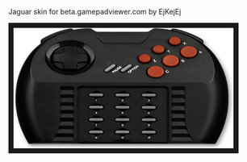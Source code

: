 <p align="left">
Jaguar skin for beta.gamepadviewer.com by EjKejEj
</p>
<p align="left">
<img src="https://github.com/EjKejEj/Gamepad-Viewer-skins/blob/main/Jaguar/jaguar.png" width="436" height="239" border="10"/>
</p>

